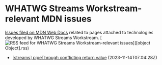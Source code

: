 # WHATWG Streams Workstream-relevant MDN issues

[Issues filed on MDN Web Docs](https://github.com/mdn/content/issues) related to pages attached to technologies developed by WHATWG Streams Workstream. [![RSS feed for WHATWG Streams Workstream-relevant issues](https://www.w3.org/QA/2007/04/feed_icon)]([object Object].rss)

* [\[streams\] pipeThrough conflicting return value](https://github.com/mdn/content/issues/30256) (2023-11-14T07:04:28Z)
  
